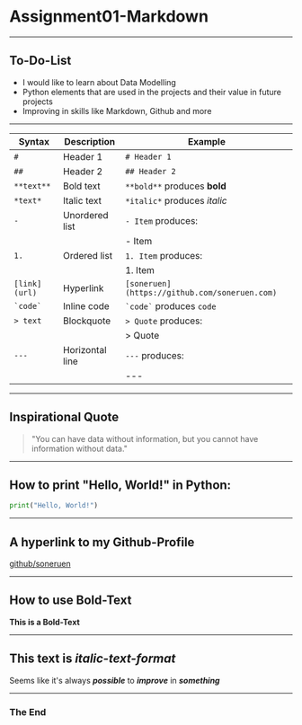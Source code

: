 # Assignment01-Markdown

---

## To-Do-List
- I would like to learn about Data Modelling
- Python elements that are used in the projects and their value in future projects
- Improving in skills like Markdown, Github and more

---

| Syntax          | Description         | Example                   |
|------------------|---------------------|---------------------------|
| `#`             | Header 1           | `# Header 1`             |
| `##`            | Header 2           | `## Header 2`            |
| `**text**`      | Bold text          | `**bold**` produces **bold** |
| `*text*`        | Italic text        | `*italic*` produces *italic* |
| `-`             | Unordered list     | `- Item` produces:        |
|                  |                     | - Item                   |
| `1.`            | Ordered list       | `1. Item` produces:       |
|                  |                     | 1. Item                  |
| `[link](url)`   | Hyperlink          | `[soneruen](https://github.com/soneruen.com)` |
| `` `code` ``    | Inline code        | `` `code` `` produces `code` |
| `> text`        | Blockquote         | `> Quote` produces:       |
|                  |                     | > Quote                  |
| `---`           | Horizontal line    | `---` produces:           |
|                  |                     | ---                       |

---
## Inspirational Quote
> "You can have data without information, but you cannot have information without data."  

---

## How to print "Hello, World!" in Python:
```python
print("Hello, World!")
```
---

## A hyperlink to my Github-Profile
[github/soneruen](https://github.com/soneruen)

---

## How to use **Bold-Text**
**This is a Bold-Text**

---

## This text is ***italic-text-format*** 
Seems like it's always ***possible*** to ***improve*** in ***something***

---

### The End
